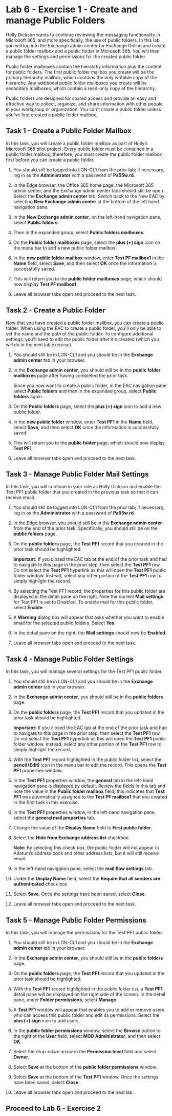 # Lab 6 - Exercise 1 - Create and manage Public Folders

Holly Dickson wants to continue reviewing the messaging functionality in
Microsoft 365, and more specifically, the use of public folders. In this lab,
you will log into the Exchange admin center for Exchange Online and create a
public folder mailbox and a public folder in Microsoft 365. You will then manage the settings and permissions for the created public folder.

Public folder mailboxes contain the hierarchy information plus the content for
public folders. The first public folder mailbox you create will be the primary
hierarchy mailbox, which contains the only writable copy of the hierarchy. Any
additional public folder mailboxes you create will be secondary mailboxes, which
contain a read-only copy of the hierarchy.

Public folders are designed for shared access and provide an easy and effective
way to collect, organize, and share information with other people in your
workgroup or organization. You can't create a public folder unless you've first
created a public folder mailbox.

## Task 1 - Create a Public Folder Mailbox

In this task, you will create a public folder mailbox as part of Holly’s
Microsoft 365 pilot project. Every public folder must be contained in a public
folder mailbox; therefore, you must create the public folder mailbox first
before you can create a public folder.

1. You should still be logged into LON-CL1 from the prior lab; if necessary,
    log in as the **Administrator** with a password of **Pa55w.rd**.

2. In the Edge browser, the Office 365 home page, the Microsoft 365 admin center, and the Exchange admin center tabs should still be open. Select the **Exchange admin center** tab. Switch back to the New EAC by selecting **New Exchange admin center** at the bottom of the left hand navigation pane.

3. In the **New Exchange admin center**, on the left-hand navigation pane, select **Public folders**.

4. Then in the expanded group, select **Public folders mailboxes**.

5. On the **Public folder mailboxes** page, select the **plus (+) sign** icon on the menu bar to add a new public folder mailbox.

6. In the **new public folder mailbox** window, enter **Test PF mailbox1** in
    the **Name** field, select **Save**, and then select **OK** once the
    information is successfully saved.

7. This will return you to the **public folder mailboxes** page, which should
    now display **Test PF mailbox1**.

8. Leave all browser tabs open and proceed to the next task.

## Task 2 - Create a Public Folder

Now that you have created a public folder mailbox, you can create a public
folder. When using the EAC to create a public folder, you'll only be able to set
the name and the path of the public folder. To configure additional settings,
you'll need to edit the public folder after it's created (which you will do in
the next lab exercise).

1. You should still be in LON-CL1 and you should be in the **Exchange admin
    center** tab in your browser.

2. In the **Exchange admin center**, you should still be in the **public folder mailboxes** page after having completed the prior task.  

    Since you now want to create a public folder, in the EAC navigation pane select **Public folders** and then in the expanded group, select **Public folders** again.

3. On the **Public folders** page, select the **plus (+) sign** icon to add a  new public folder.

4. In the **new public folder** window, enter **Test PF1** in the **Name**
    field, select **Save,** and then select **OK** once the information is
    successfully saved.

5. This will return you to the **public folder** page, which should now display
    **Test PF1**.

6. Leave all browser tabs open and proceed to the next task.

## Task 3 - Manage Public Folder Mail Settings

In this task, you will continue in your role as Holly Dickson and enable the
Test PF1 public folder that you created in the previous task so that it can
receive email.

1. You should still be logged into LON-CL1 from the prior lab; if necessary,
    log in as the **Administrator** with a password of **Pa55w.rd**.

2. In the Edge browser, you should still be in the **Exchange admin center** from the end of the prior task. Specifically, you should still be on the **public folders** page.

3. On the **public folders** page, the **Test PF1** record that you created in the prior task should be highlighted.  

    **Important:** If you closed the EAC tab at the end of the prior task and had to navigate to this page in the prior step, then select the **Test PF1** row. Do not select the **Test PF1** hyperlink as this will open the **Test PF1** public folder window. Instead, select any other portion of the **Test PF1** row to simply highlight the record.

4. By selecting the Test PF1 record, the properties for this public folder are
    displayed in the detail pane on the right. Note the current **Mail
    settings** for Test PF1 is set to Disabled. To enable mail for this public
    folder, select **Enable**.

5. A **Warning** dialog box will appear that asks whether you want to enable
    email for the selected public folders. Select **Yes**.

6. In the detail pane on the right, the **Mail settings** should now be
    **Enabled.**

7. Leave all browser tabs open and proceed to the next task.

## Task 4 - Manage Public Folder Settings

In this task, you will manage several settings for the Test PF1 public folder.

1. You should still be in LON-CL1 and you should be in the **Exchange admin
    center** tab in your browser.

2. In the **Exchange admin center**, you should still be in the **public folders** page.

3. On the **public folders** page, the **Test PF1** record that you updated in the prior task should be highlighted.  

    **Important:** If you closed the EAC tab at the end of the prior task and
    had to navigate to this page in the prior step, then select the **Test PF1**
    row. Do not select the **Test PF1** hyperlink as this will open the **Test
    PF1** public folder window. Instead, select any other portion of the **Test
    PF1** row to simply highlight the record.

4. With the **Test PF1** record highlighted in the public folder list, select
    the **pencil (Edit)** icon in the menu bar to edit the record. This opens
    the **Test PF1** properties window.

5. In the **Test PF1** properties window, the **general** tab in the left-hand
    navigation pane is displayed by default. Review the fields in this tab and
    note the value in the **Public folder mailbox** field; this indicates that
    **Test PF1** was automatically assigned to the **Test PF mailbox1** that you
    created in the first task in this exercise.

6. In the **Test PF1** properties window, in the left-hand navigation pane,
    select the **general mail properties** tab.

7. Change the value of the **Display Name** field to **First public folder.**

8. Select the **Hide from Exchange address list** checkbox.  

    **Note:** By selecting this check box, the public folder will not appear in
    Adatum’s address book and other address lists, but it will still receive
    email.

9. In the left-hand navigation pane, select the **mail flow settings** tab.

10. Under the **Display Name** field, select the **Require that all senders are
    authenticated** check box.

11. Select **Save**. Once the settings have been saved, select **Close**.

12. Leave all browser tabs open and proceed to the next task.

## Task 5 - Manage Public Folder Permissions

In this task, you will manage the permissions for the Test PF1 public folder.

1. You should still be in LON-CL1 and you should be in the **Exchange admin
    center** tab in your browser.

2. In the **Exchange admin center**, you should still be in the **public folders** page.

3. On the **public folders** page, the **Test PF1** record that you updated in the prior task should be highlighted.

4. With the **Test PF1** record highlighted in the public folder list, a **Test
    PF1** detail pane will be displayed on the right side of the screen. In the
    detail pane, under **Folder permissions**, select **Manage**.

5. A **Test PF1** window will appear that enables you to add or remove users
    who can access this public folder and edit its permissions. Select the
    **plus (+) sign** icon to add users.

6. In the **public folder permissions** window, select the **Browse** button to
    the right of the **User** field, select **MOD Administrator**, and then select **OK**.

7. Select the drop-down arrow in the **Permission level** field and select
    **Owner.**

8. Select **Save** at the bottom of the **public folder permissions** window.

9. Select **Save** at the bottom of the **Test PF1** window. Once the settings
    have been saved, select **Close**.

10. Leave all browser tabs open and proceed to the next lab.

## Proceed to Lab 6 - Exercise 2

